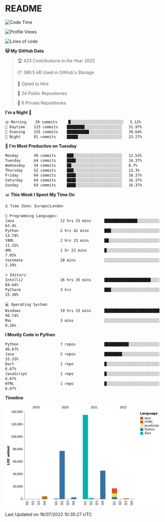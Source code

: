 # README

<!--START_SECTION:waka-->
![Code Time](http://img.shields.io/badge/Code%20Time-0%20secs-blue)

![Profile Views](http://img.shields.io/badge/Profile%20Views-12-blue)

![Lines of code](https://img.shields.io/badge/From%20Hello%20World%20I%27ve%20Written-285%20Thousand%20lines%20of%20code-blue)

**🐱 My GitHub Data** 

> 🏆 433 Contributions in the Year 2022
 > 
> 📦 386.5 kB Used in GitHub's Storage 
 > 
> 💼 Opted to Hire
 > 
> 📜 24 Public Repositories 
 > 
> 🔑 6 Private Repositories  
 > 
**I'm a Night 🦉** 

```text
🌞 Morning    20 commits     █░░░░░░░░░░░░░░░░░░░░░░░░   5.12% 
🌆 Daytime    125 commits    ████████░░░░░░░░░░░░░░░░░   31.97% 
🌃 Evening    155 commits    ██████████░░░░░░░░░░░░░░░   39.64% 
🌙 Night      91 commits     █████░░░░░░░░░░░░░░░░░░░░   23.27%

```
📅 **I'm Most Productive on Tuesday** 

```text
Monday       49 commits     ███░░░░░░░░░░░░░░░░░░░░░░   12.53% 
Tuesday      64 commits     ████░░░░░░░░░░░░░░░░░░░░░   16.37% 
Wednesday    34 commits     ██░░░░░░░░░░░░░░░░░░░░░░░   8.7% 
Thursday     52 commits     ███░░░░░░░░░░░░░░░░░░░░░░   13.3% 
Friday       64 commits     ████░░░░░░░░░░░░░░░░░░░░░   16.37% 
Saturday     64 commits     ████░░░░░░░░░░░░░░░░░░░░░   16.37% 
Sunday       64 commits     ████░░░░░░░░░░░░░░░░░░░░░   16.37%

```


📊 **This Week I Spent My Time On** 

```text
⌚︎ Time Zone: Europe/London

💬 Programming Languages: 
Java                     12 hrs 25 mins      ███████████████░░░░░░░░░░   63.4% 
Python                   2 hrs 41 mins       ███░░░░░░░░░░░░░░░░░░░░░░   13.74% 
YAML                     2 hrs 13 mins       ██░░░░░░░░░░░░░░░░░░░░░░░   11.32% 
XML                      1 hr 22 mins        █░░░░░░░░░░░░░░░░░░░░░░░░   7.05% 
textmate                 28 mins             ░░░░░░░░░░░░░░░░░░░░░░░░░   2.39%

🔥 Editors: 
IntelliJ                 16 hrs 35 mins      █████████████████████░░░░   84.64% 
PyCharm                  3 hrs               ███░░░░░░░░░░░░░░░░░░░░░░   15.36%

💻 Operating System: 
Windows                  19 hrs 33 mins      █████████████████████████   99.74% 
Mac                      3 mins              ░░░░░░░░░░░░░░░░░░░░░░░░░   0.26%

```

**I Mostly Code in Python** 

```text
Python                   7 repos             ███████████░░░░░░░░░░░░░░   46.67% 
Java                     5 repos             ████████░░░░░░░░░░░░░░░░░   33.33% 
Dart                     1 repo              █░░░░░░░░░░░░░░░░░░░░░░░░   6.67% 
JavaScript               1 repo              █░░░░░░░░░░░░░░░░░░░░░░░░   6.67% 
HTML                     1 repo              █░░░░░░░░░░░░░░░░░░░░░░░░   6.67%

```


**Timeline**

![Chart not found](https://raw.githubusercontent.com/XeonHis/XeonHis/main/charts/bar_graph.png) 


 Last Updated on 16/07/2022 10:35:27 UTC
<!--END_SECTION:waka-->
